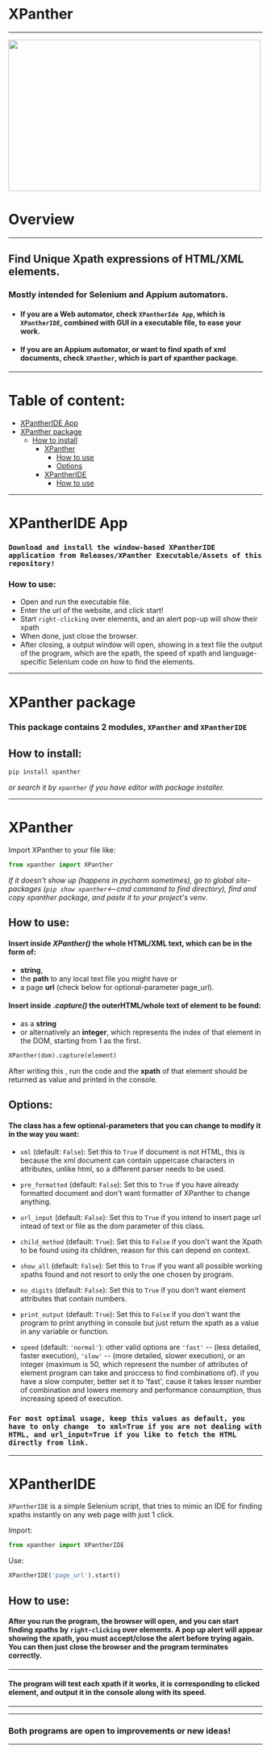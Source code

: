 # XPanther
---     
        
<img src="https://user-images.githubusercontent.com/108073687/219871468-2fb5c446-dbb4-43eb-83c3-41d1f90c682d.jpg" width="500" height="300">

# Overview
------
## Find Unique Xpath expressions of HTML/XML elements.

### Mostly intended for Selenium and Appium automators.

- #### If you are a Web automator, check `XPantherIde App`, which is `XPantherIDE`, combined with GUI in a executable file, to ease your work.
- #### If you are an Appium automator, or want to find xpath of xml documents, check `XPanther`, which is part of xpanther package.


--------------
# Table of content:
- [XPantherIDE App](#xpantheride-app)
- [XPanther package](#xpanther-package)
    - [How to install](#how-to-install)
        - [XPanther](#x)
            - [How to use](#how-to-use-x)
            - [Options](#the-class-has-a-few-optional-parameters-that-you-can-change-to-modify-it-in-the-way-you-want)
        - [XPantherIDE](#xpantheride)
            - [How to use](#how-to-use-ide)
--------------
# XPantherIDE App
### `Download and install the window-based XPantherIDE application from Releases/XPanther Executable/Assets of this repository!`

### How to use:
- Open and run the executable file.
- Enter the url of the website, and click start!
- Start `right-clicking` over elements, and an alert pop-up will show their xpath
- When done, just close the browser.
- After closing, a output window will open, showing in a text file the output of the program, which are the xpath, the speed of xpath and language-specific Selenium code on how to find the elements.
--------------
# XPanther package
### This package contains 2 modules, `XPanther` and `XPantherIDE`

## How to install:
```python
pip install xpanther
```   
_or search it by `xpanther` if you have editor with package installer._

--------------
<a id="x"></a>
# XPanther

Import XPanther to your file like:
  
```python
from xpanther import XPanther
```
_If it doesn't show up (happens in pycharm sometimes), go to global site-packages (`pip show xpanther`<--cmd command to find directory), find and copy xpanther package, and paste it to your project's venv._

<a id="how-to-use-x"></a>
## How to use:

#### Insert inside **_XPanther()_** the whole **HTML/XML** text, which can be in the form of:
- **string**, 
- the **path** to any local text file you might have or 
- a page **url** (check below for optional-parameter page_url).

#### Insert inside **._capture()_** the **outerHTML/whole** text of element to be found:
- as a **string**
- or alternatively an **integer**, which represents the index of that element in the DOM, starting from 1 as the first.

```python
XPanther(dom).capture(element)
```

After writing this , run the code and the **xpath** of that element should be returned as value and printed in the console.

## Options:
#### **The class has a few optional-parameters that you can change to modify it in the way you want:**

- `xml` (default: `False`): Set this to `True` if document is not HTML, this is because the xml document can contain uppercase characters in attributes, unlike html, so a different parser needs to be used.

- `pre_formatted` (default: `False`): Set this to `True` if you have already formatted document and don't want formatter of XPanther to change anything.

- `url_input` (default: `False`): Set this to `True` if you intend to insert page url intead of text or file as the dom parameter of this class.

- `child_method` (default: `True`): Set this to `False` if you don't want the Xpath to be found using its children, reason for this can depend on context.

- `show_all` (default: `False`): Set this to `True` if you want all possible working xpaths found and not resort to only the one chosen by program.

- `no_digits` (default: `False`): Set this to `True` if you don't want element attributes that contain numbers.

- `print_output` (default: `True`): Set this to `False` if you don't want the program to print anything in console but just return the xpath as a value in any variable or function.

- `speed`  (default: `'normal'`): other valid options are `'fast'` -- (less detailed, faster execution), `'slow'` -- (more detailed, slower execution), or an integer (maximum is 50, which represent the number of attributes of element program can take and proccess to find combinations of).
          if you have a slow computer, better set it to 'fast', cause it takes lesser number of combination and lowers memory and performance consumption, thus increasing speed of execution.

### `For most optimal usage, keep this values as default, you have to only change  to xml=True if you are not dealing with HTML, and url_input=True if you like to fetch the HTML directly from link.`

--------------

# XPantherIDE

`XPantherIDE` is a simple Selenium script, that tries to mimic an IDE for finding xpaths instantly on any web page with just 1 click.

Import:
```python
from xpanther import XPantherIDE
```
Use:
```python
XPantherIDE('page_url').start()
```   
<a id="how-to-use-ide"></a>
## How to use:
    
#### After you run the program, the browser will open, and you can start finding xpaths by `right-clicking` over elements. A pop up alert will appear showing the xpath, you must accept/close the alert before trying again. You can then just close the browser and the program terminates correctly.
--------------

#### The program will test each xpath if it works, it is corresponding to clicked element, and output it in the console along with its speed.
--------------
--------------
### **Both programs are open to improvements or new ideas!**
-----------------------------------









